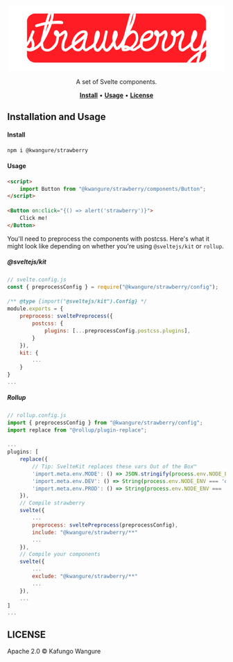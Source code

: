 <p align="center">
    <a href="#"><img src="./assets/strawberry_logo.png" height="150px" /></a>
</p>

<p align="center">
    A set of Svelte components.<br/>
</p>

<p align="center">
    <a href="#install"><strong>Install</strong></a> •
    <a href="#usage"><strong>Usage</strong></a> •
    <a href="#license"><strong>License</strong></a>
</p>

## Installation and Usage
#### Install
```bash
npm i @kwangure/strawberry
```

#### Usage
```html
<script>
    import Button from "@kwangure/strawberry/components/Button";
</script>

<Button on:click="{() => alert('strawberry')}">
    Click me!
</Button>
```
You'll need to preprocess the components with postcss. Here's what it might look like depending on whether
you're using `@sveltejs/kit` or `rollup`.
##### @sveltejs/kit
```javascript
// svelte.config.js
const { preprocessConfig } = require("@kwangure/strawberry/config");

/** @type {import("@sveltejs/kit").Config} */
module.exports = {
    preprocess: sveltePreprocess({
        postcss: {
            plugins: [...preprocessConfig.postcss.plugins],
        }
    }),
    kit: {
        ...
    }
}
...
```
##### Rollup
```javascript
// rollup.config.js
import { preprocessConfig } from "@kwangure/strawberry/config";
import replace from "@rollup/plugin-replace";

...
plugins: [
    replace({
        // Tip: SvelteKit replaces these vars Out of the Box™
        'import.meta.env.MODE': () => JSON.stringify(process.env.NODE_ENV),
        'import.meta.env.DEV': () => String(process.env.NODE_ENV === 'development'),
        'import.meta.env.PROD': () => String(process.env.NODE_ENV === 'production'),
    }),
    // Compile strawberry
    svelte({
        ...
        preprocess: sveltePreprocess(preprocessConfig),
        include: "@kwangure/strawberry/**"
        ...
    }),
    // Compile your components
    svelte({
        ...
        exclude: "@kwangure/strawberry/**"
        ...
    }),
    ...
]
...
```

## LICENSE
Apache 2.0 © Kafungo Wangure